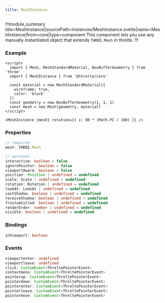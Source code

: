 ```yaml
---
title: MeshInstance
---
```


!!!module_summary title=MeshInstance|sourcePath=instances/MeshInstance.svelte|name=MeshInstance|from=core|type=component
This component lets you use any manually instantiated object that extends `THREE.Mesh` in threlte.
!!!

### Example <!-- omit in toc -->

```svelte
<script>
  import { Mesh, MeshStandardMaterial, BoxBufferGeometry } from 'three'
  import { MeshInstance } from '@threlte/core'

  const material = new MeshStandardMaterial({
    wireframe: true,
    color: 'black'
  })
  const geometry = new BoxBufferGeometry(1, 1, 1)
  const mesh = new Mesh(geometry, material)
</script>

<MeshInstance {mesh} rotation={{ x: 90 * (Math.PI / 180) }} />
```

### Properties <!-- omit in toc -->

```ts
// required
mesh: THREE.Mesh

// optional
interactive: boolean = false
ignorePointer: boolean = false
viewportAware: boolean = false
position: Position | undefined = undefined
scale: Scale | undefined = undefined
rotation: Rotation | undefined = undefined
lookAt: LookAt | undefined = undefined
castShadow: boolean | undefined = undefined
receiveShadow: boolean | undefined = undefined
frustumCulled: boolean | undefined = undefined
renderOrder: number | undefined = undefined
visible: boolean | undefined = undefined
```

### Bindings <!-- omit in toc -->

```ts
inViewport: boolean
```

### Events <!-- omit in toc -->

```ts
viewportenter: undefined
viewportleave: undefined
click: CustomEvent<ThreltePointerEvent>
contextmenu: CustomEvent<ThreltePointerEvent>
pointerup: CustomEvent<ThreltePointerEvent>
pointerdown: CustomEvent<ThreltePointerEvent>
pointerenter: CustomEvent<ThreltePointerEvent>
pointerleave: CustomEvent<ThreltePointerEvent>
pointermove: CustomEvent<ThreltePointerEvent>
```

